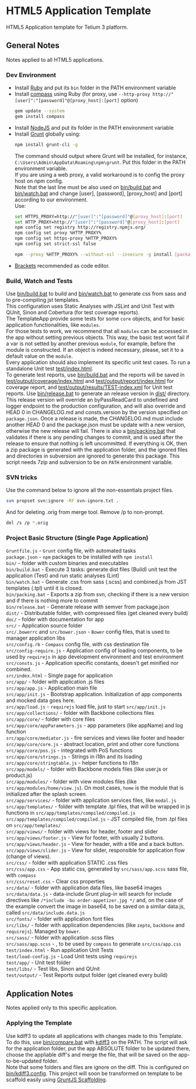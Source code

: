 HTML5 Application Template
==========================

HTML5 Application template for Telium 3 platform.

## General Notes  

Notes applied to all HTML5 applications.

### Dev Environment

* Install [Ruby](https://www.ruby-lang.org/en/installation/) and put its `bin` folder in the PATH environment variable
* Install [compass](http://compass-style.org/install/) using Ruby (for proxy, use `--http-proxy http://"[user]":"[password]"@[proxy_host]:[port]` option)
    ```bash
    gem update --system
    gem install compass
    ```
* Install [NodeJS](http://nodejs.org/download/) and put its folder in the PATH environment variable
* Install [Grunt](http://gruntjs.com/getting-started) globally using:
    ```bash
    npm install grunt-cli -g
    ```
    The command should output where Grunt will be installed, for instance, `C:\Users\Admin\AppData\Roaming\npm\grunt`. Put this folder in the PATH environment variable.  
    If you are using a web proxy, a valid workaround is to config the proxy host on npm config.  
    Note that the last line must be also used on [bin/build.bat](file://./bin/build.bat) and [bin/watch.bat](file://./bin/watch.bat) and change [user], [password], [proxy_host] and [port] according to our environment.  
    Use:
    ```bash
    set HTTPS_PROXY=http://"[user]":"[password]"@[proxy_host]:[port]
    set HTTP_PROXY=http://"[user]":"[password]"@[proxy_host]:[port]
    npm config set registry http://registry.npmjs.org/
    npm config set proxy %HTTP_PROXY%
    npm config set https-proxy %HTTP_PROXY%
    npm config set strict-ssl false
    
    npm --proxy %HTTP_PROXY% --without-ssl --insecure -g install [package]
    ```  
* [Brackets](https://github.com/adobe/brackets/releases) recommended as code editor.


### Build, Watch and Tests

Use [bin/build.bat](file://./bin/build.bat) to build and [bin/watch.bat](file://./bin/watch.bat) to generate css from sass and to pre-compiling jst templates.  
This configuration uses Static Analyses with JSLint and Unit Test with QUnit, Sinon and Cobertura (for test coverage reports).  
The TemplateApp provide some tests for some `core` objects, and for basic application functionalities, like `modules`.  
For those tests to work, we recommend that all `modules` can be accessed in the app without setting previous objects. This way, the basic test wont fail if a var is not setted by another previous `module`, for example, before the module is constructed. If an object is indeed necessary, please, set it to a default value on the `module`.  
Every application should also implement its specific unit test cases.
To run a standalone Unit test [test/index.html](file://./test/index.html).  
To generate test reports, use [bin/build.bat](file://./bin/build.bat) and the reports will be saved in [test/output/coverage/index.html](file://./test/output/coverage/index.html) and [test/output/report/index.html](file://./test/output/report/cobertura-coverage.xml) for coverage report, and [test/output/results/TEST-index.xml](file://./test/output/results/TEST-index.xml) for Unit test reports.
Use [bin/release.bat](file://./bin/release.bat) to generate an release version in [dist/](file://./dist/) directory. This release version will override an byPassReadCard to undefined and logger endpoint to the production configuration, and will also override and HEAD 0 in CHANGELOG.md and consts.version by the version specified on `package.json`. Once a release is made, the CHANGELOG.md must include another HEAD 0 and the package.json must be update with a new version, otherwise the new release will fail.
There is also a [bin/packing.bat](file://./bin/packing.bat) that validates if there is any pending changes to commit, and is used after the release to ensure that nothing is left uncommitted. If everything is OK, then a zip package is generated with the application folder, and the ignored files and directories in subversion are ignored to generate this package. This script needs 7zip and subversion to be on `PATH` environment variable.

### SVN tricks

Use the command below to ignore all the non-essentials project files.

```bash
svn propset svn:ignore -RF svn-ignore.txt .
```

And for deleting .orig from merge tool. Remove /p to non-prompt.

```bash
del /s /p *.orig
```

### Project Basic Structure (Single Page Application)

`Gruntfile.js` - `Grunt` config file, with automated tasks  
`package.json` - `npm` packages to be installed with `npm install`  
`bin/` - folder with custom binaries and executables  
`bin/build.bat` - Execute 3 tasks: generate dist files (Build) unit test the application (Test) and run static analyses (Lint)  
`bin/watch.bat` - Generate .css from sass (.scss) and combined.js from JST templates (.tpl) until it is closed.  
`bin/packing.bat` - Exports a zip from svn, checking if there is a new version and if there is nothing more to commit  
`bin/release.bat` - Generate release with semver from package.json  
`dist/` - Distributable folder, with compressed files (get cleaned every build)  
`doc/` - folder with documentation for app  
`src/` - Application source folder  
`src/.bowerrc` and `src/bower.json` - `Bower` config files, that is used to manager application libs  
`src/config.rb` - `Compass` config file, with css destination file  
`src/config-require.js` - Application config of loading components, to be used by `requirejs` in app development environment and test environment  
`src/consts.js` - Application specific constants, doesn't get minified nor combined.  
`src/index.html` - Single page for application  
`src/app/` - folder with application .js files  
`src/app/app.js` - Application main file  
`src/app/init.js` - Bootstrap application. Initialization of app components and mocked data goes here.  
`src/app/load.js` - `requirejs` load file, just to start `src/app/init.js`   
`src/app/collections/` - folder with Backbone collections files   
`src/app/core/` - folder with core files  
`src/app/core/appParameters.js` - app parameters (like appName) and log function  
`src/app/core/mediator.js` - fire services and views like footer and header  
`src/app/core/core.js` - abstract location, print and other core functions  
`src/app/core/pos.js` - integrated with PoS functions  
`src/app/core/strings.js` - Strings in i18n and its loading  
`src/app/core/stringtable.js` - helper functions to i18n  
`src/app/models/` - folder with Backbone models files (like user.js or product.js)  
`src/app/modules/` - folder with view modules files (like `src/app/modules/home/view.js`). On most cases, `home` is the module that is initialized after the splash screen.  
`src/app/services/` - folder with application services files, like `modal.js`  
`src/app/templates/` - folder with template .tpl files, that will be wrapped in js functions in `src/app/templates/compiled/compiled.js`  
`src/app/templates/compiled/compiled.js` - JST compiled file, from .tpl files on `src/app/templates/`  
`src/app/views/` - folder with views for header, footer and slider  
`src/app/views/footer.js` - View for footer, with usually 2 buttons.  
`src/app/views/header.js` - View for header, with a title and a back button.  
`src/app/views/slider.js` - View for slider, responsible for application flow (change of views).  
`src/css/` - folder with application STATIC .css files  
`src/css/app.css` - App static css, generated by `src/sass/app.scss` sass file, with `compass`  
`src/css/reset.css` - Clear css properties   
`src/data/` - folder with application data files, like base64 images  
`src/data/data.js` - data-include Grunt plug-in will search for include directives like `/*include -bu order-appetizer.jpg */` and, on the case of the example convert the image in base64, to be saved on a similar data.js, called `src/data/include.data.js`  
`src/fonts/` - folder with application font files  
`src/libs/` - folder with application dependencies (like `zepto`, `backbone` and `requirejs`). Managed by `bower`.  
`src/sass/` - folder with application .scss files  
`src/sass/app.scss` - , to be used by `compass` to generate `src/css/app.css`  
`test/index.html` - Run application Unit Tests  
`test/load-config.js` - Load Unit tests using `requirejs`  
`test/app/` - Unit test folder  
`test/libs/` - Test libs, Sinon and QUnit  
`test/output/` - Test Reports output folder (get cleaned every build)   

## Application Notes  

Notes applied only to this specific application.

### Applying the Template

Use kdiff3 to update all applications with changes made to this Template.  
To do this, use [bin/compare.bat](file://./bin/compare.bat) with [kdiff3](http://sourceforge.net/projects/kdiff3/files/kdiff3/) on the PATH.
The script will ask for the application folder, put the app ABSOLUTE folder to be updated there, choose the appliable diff's and merge the file, that will be saved on the app-to-be-updated folder.  
Note that some folders and files are ignore on the diff. This is configured on [bin/kdiff3.config](file://./bin/kdiff3.config). 
This project will soon be transformed on template to be scaffold easily using [GruntJS Scaffolding](http://gruntjs.com/project-scaffolding).